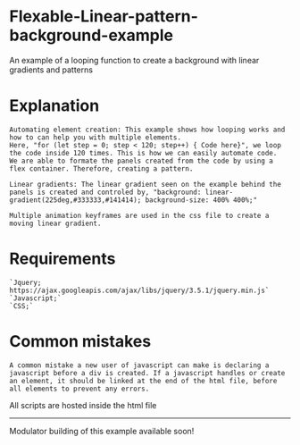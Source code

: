 # Flexable-Linear-pattern-background-example
 An example of a looping function to create a background with linear gradients and patterns

# Explanation
    Automating element creation: This example shows how looping works and how to can help you with multiple elements.
    Here, "for (let step = 0; step < 120; step++) { Code here}", we loop the code inside 120 times. This is how we can easily automate code.
    We are able to formate the panels created from the code by using a flex container. Therefore, creating a pattern.

    Linear gradients: The linear gradient seen on the example behind the panels is created and controled by, "background: linear-gradient(225deg,#333333,#141414); background-size: 400% 400%;"

    Multiple animation keyframes are used in the css file to create a moving linear gradient. 

# Requirements
    `Jquery; https://ajax.googleapis.com/ajax/libs/jquery/3.5.1/jquery.min.js`
    `Javascript;`
    `CSS;`

# Common mistakes
    A common mistake a new user of javascript can make is declaring a javascript before a div is created. If a javascript handles or create an element, it should be linked at the end of the html file, before all elements to prevent any errors.

All scripts are hosted inside the html file

***

Modulator building of this example available soon!